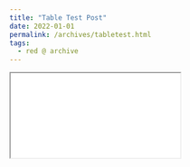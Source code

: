 ```yaml
---
title: "Table Test Post"
date: 2022-01-01
permalink: /archives/tabletest.html
tags:
  - red @ archive
---
```


<div class="tableview">
  <iframe class="tableview" src="/tableview/?data=/tableview/lib/sample.json&columns=/tableview/lib/sample_meta.json"></iframe>
</p>
